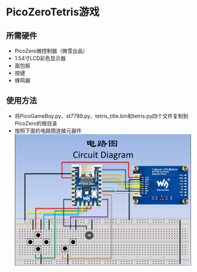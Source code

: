 # PicoZeroTetris游戏
## 所需硬件
- PicoZero微控制器（微雪出品）
- 1.54寸LCD彩色显示器
- 面包板
- 按键
- 蜂鸣器

## 使用方法
- 将PicoGameBoy.py、st7789.py、tetris_title.bin和tetris.py四个文件复制到PicoZero的根目录
- 按照下面的电路图连接元器件
![DIAGRAM](https://github.com/SilkRoad/Pico/blob/main/PicoZeroTetris/images/CircuitDiagram.png?raw=true)
